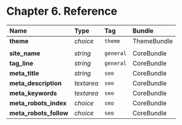 # Chapter 6. Reference

| Name | Type | Tag | Bundle |
| :--- | :--- | :--- | :--- |
| **theme** | _choice_ | `theme` | ThemeBundle |
|  |  |  |  |
| **site\_name** | _string_ | `general` | CoreBundle |
| **tag\_line** | _string_ | `general` | CoreBundle |
| **meta\_title** | _string_ | `seo` | CoreBundle |
| **meta\_description** | _textarea_ | `seo` | CoreBundle |
| **meta\_keywords** | _textarea_ | `seo` | CoreBundle |
| **meta\_robots\_index** | _choice_ | `seo` | CoreBundle |
| **meta\_robots\_follow** | _choice_ | `seo` | CoreBundle |



